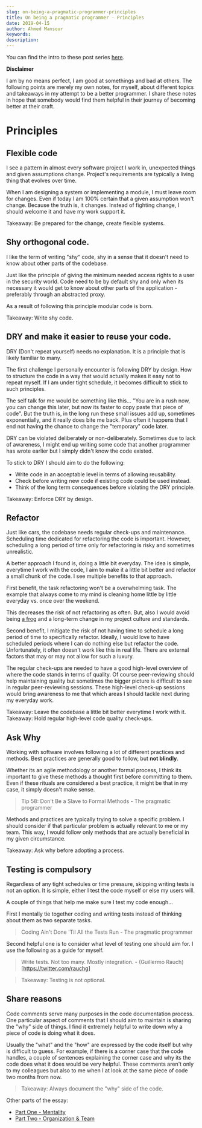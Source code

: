 ```yaml
---
slug: on-being-a-pragmatic-programmer-principles
title: On being a pragmatic programmer - Principles
date: 2019-04-15
author: Ahmed Mansour
keywords:
description:
---
```


You can find the intro to these post series [here](/on-being-a-pragmatic-programmer-intro).

**Disclaimer**

I am by no means perfect, I am good at somethings and bad at others. The following points are merely my own notes, for myself, about different topics and takeaways in my attempt to be a better programmer. I share these notes in hope that somebody would find them helpful in their journey of becoming better at their craft.

# Principles

## Flexible code

I see a pattern in almost every software project I work in, unexpected things and given assumptions change. Project's requirements are typically a living thing that evolves over time.

When I am designing a system or implementing a module, I must leave room for changes. Even if today I am 100% certain that a given assumption won't change. Because the truth is, it changes. Instead of fighting change, I should welcome it and have my work support it.

Takeaway: Be prepared for the change, create flexible systems.

## Shy orthogonal code.

I like the term of writing "shy" code, shy in a sense that it doesn't need to know about other parts of the codebase.

Just like the principle of giving the minimum needed access rights to a user in the security world. Code need to be by default shy and only when its necessary it would get to know about other parts of the application - preferably through an abstracted proxy.

As a result of following this principle modular code is born.

Takeaway: Write shy code.

## DRY and make it easier to reuse your code.

DRY (Don't repeat yourself) needs no explanation. It is a principle that is likely familiar to many.

The first challenge I personally encounter is following DRY by design. How to structure the code in a way that would actually makes it easy not to repeat myself. If I am under tight schedule, it becomes difficult to stick to such principles.

The self talk for me would be something like this... "You are in a rush now, you can change this later, but now its faster to copy paste that piece of code". But the truth is, in the long run these small issues add up, sometimes exponentially, and it really does bite me back. Plus often it happens that I end not having the chance to change the "temporary" code later.

DRY can be violated deliberately or non-deliberately. Sometimes due to lack of awareness, I might end up writing some code that another programmer has wrote earlier but I simply didn't know the code existed.

To stick to DRY I should aim to do the following:

- Write code in an acceptable level in terms of allowing reusability.
- Check before writing new code if existing code could be used instead.
- Think of the long term consequences before violating the DRY principle.

Takeaway: Enforce DRY by design.

## Refactor

Just like cars, the codebase needs regular check-ups and maintenance. Scheduling time dedicated for refactoring the code is important. However, scheduling a long period of time only for refactoring is risky and sometimes unrealistic.

A better approach I found is, doing a little bit everyday. The idea is simple, everytime I work with the code, I aim to make it a little bit better and refactor a small chunk of the code. I see multiple benefits to that approach.

First benefit, the task refactoring won't be a overwhelming task. The example that always come to my mind is cleaning home little by little everyday vs. once over the weekend.

This decreases the risk of not refactoring as often. But, also I would avoid being [a frog]() and a long-term change in my project culture and standards.

Second benefit, I mitigate the risk of not having time to schedule a long period of time to specifically refactor. Ideally, I would love to have scheduled periods where I can do nothing else but refactor the code. Unfortunately, it often doesn't work like this in real life. There are external factors that may or may not allow for such a luxury.

The regular check-ups are needed to have a good high-level overview of where the code stands in terms of quality. Of course peer-reviewing should help maintaining quality but sometimes the bigger picture is difficult to see in regular peer-reviewing sessions. These high-level check-up sessions would bring awareness to me that which areas I should tackle next during my everyday work.

Takeaway: Leave the codebase a little bit better everytime I work with it.
Takeaway: Hold regular high-level code quality check-ups.

## Ask Why

Working with software involves following a lot of different practices and methods. Best practices are generally good to follow, but **not blindly**.

Whether its an agile methodology or another formal process, I think its important to give these methods a thought first before committing to them. Even if these rituals are considered a best practice, it might be that in my case, it simply doesn't make sense.

> Tip 58: Don't Be a Slave to Formal Methods - The pragmatic programmer

Methods and practices are typically trying to solve a specific problem. I should consider if that particular problem is actually relevant to me or my team. This way, I would follow only methods that are actually beneficial in my given circumstance.

Takeaway: Ask why before adopting a process.

## Testing is compulsory

Regardless of any tight schedules or time pressure, skipping writing tests is not an option. It is simple, either I test the code myself or else my users will.

A couple of things that help me make sure I test my code enough...

First I mentally tie together coding and writing tests instead of thinking about them as two separate tasks.

> Coding Ain't Done 'Til All the Tests Run - The pragmatic programmer

Second helpful one is to consider what level of testing one should aim for. I use the following as a guide for myself.

> Write tests. Not too many. Mostly integration. - (Guillermo Rauch)[https://twitter.com/rauchg]

> Takeaway: Testing is not optional.

## Share reasons

Code comments serve many purposes in the code documentation process. One particular aspect of comments that I should aim to maintain is sharing the "why" side of things. I find it extremely helpful to write down why a piece of code is doing what it does.

Usually the "what" and the "how" are expressed by the code itself but why is difficult to guess. For example, if there is a corner case that the code handles, a couple of sentences explaining the corner case and why its the code does what it does would be very helpful. These comments aren't only to my colleagues but also to me when I at look at the same piece of code two months from now.

> Takeaway: Always document the "why" side of the code.

Other parts of the essay:

- [Part One - Mentality](/on-being-a-pragmatic-programmer-mentality)
- [Part Two - Organization & Team](/on-being-a-pragmatic-programmer-organization-and-team)